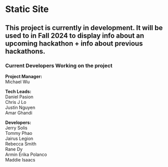 # Static Site

## This project is currently in development. It will be used to in Fall 2024 to display info about an upcoming hackathon + info about previous hackathons.

### Current Developers Working on the project

**Project Manager:**  
Michael Wu

**Tech Leads:**  
Daniel Pasion  
Chris J Lo  
Justin Nguyen  
Amar Ghandi

**Developers:**  
Jerry Solis  
Tommy Phao  
Jairus Legion  
Rebecca Smith  
Rane Dy  
Armin Erika Polanco  
Maddie Isaacs
